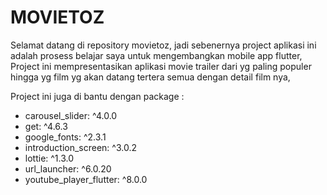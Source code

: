 # MOVIETOZ

Selamat datang di repository movietoz, jadi sebenernya project aplikasi ini adalah prosess belajar saya untuk mengembangkan mobile app flutter,
Project ini mempresentasikan aplikasi movie trailer dari yg paling populer hingga yg film yg akan datang tertera semua dengan detail film nya,

Project ini juga di bantu dengan package :
  - carousel_slider: ^4.0.0
  - get: ^4.6.3
  - google_fonts: ^2.3.1
  - introduction_screen: ^3.0.2
  - lottie: ^1.3.0
  - url_launcher: ^6.0.20
  - youtube_player_flutter: ^8.0.0

